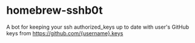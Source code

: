 # homebrew-sshb0t
A bot for keeping your ssh authorized_keys up to date with user's GitHub keys from https://github.com/{username}.keys
